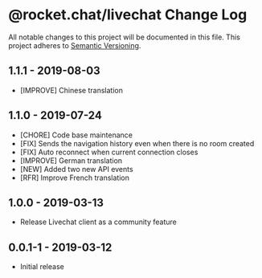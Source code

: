 # @rocket.chat/livechat Change Log
All notable changes to this project will be documented in this file.
This project adheres to [Semantic Versioning](http://semver.org/).
## 1.1.1 - 2019-08-03
* [IMPROVE] Chinese translation

## 1.1.0 - 2019-07-24
* [CHORE] Code base maintenance
* [FIX] Sends the navigation history even when there is no room created
* [FIX] Auto reconnect when current connection closes
* [IMPROVE] German translation
* [NEW] Added two new API events
* [RFR] Improve French translation

## 1.0.0 - 2019-03-13
*  Release Livechat client as a community feature

## 0.0.1-1 - 2019-03-12
*  Initial release
